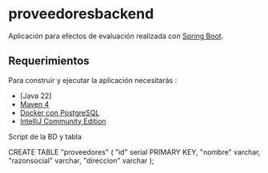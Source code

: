 # proveedoresbackend



Aplicación para efectos de evaluación realizada con [Spring Boot](http://projects.spring.io/spring-boot/).

## Requerimientos

Para construir y ejecutar la aplicación necesitarás :

- [Java 22]
- [Maven 4](https://maven.apache.org)
- [Docker con PostgreSQL](https://hub.docker.com/_/postgres)
- [IntelliJ Community Edition](https://www.jetbrains.com/es-es/idea/)

Script de la BD y tabla

CREATE TABLE "proveedores" (
  "id" serial PRIMARY KEY,
  "nombre" varchar,
  "razonsocial" varchar,
  "direccion" varchar
);